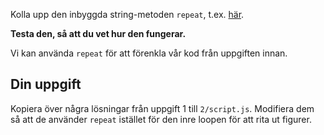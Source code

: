 Kolla upp den inbyggda string-metoden `repeat`, t.ex. [här](https://developer.mozilla.org/en-US/docs/Web/JavaScript/Reference/Global_Objects/String/repeat).

**Testa den, så att du vet hur den fungerar.**

Vi kan använda `repeat` för att förenkla vår kod från uppgiften innan.

## Din uppgift

Kopiera över några lösningar från uppgift 1 till `2/script.js`. Modifiera dem så att de använder `repeat` istället för den inre loopen för att rita ut figurer.
